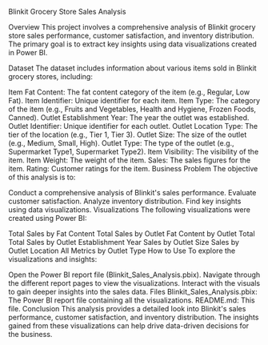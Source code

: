 Blinkit Grocery Store Sales Analysis

Overview
This project involves a comprehensive analysis of Blinkit grocery store sales performance, customer satisfaction, and inventory distribution. The primary goal is to extract key insights using data visualizations created in Power BI.

Dataset
The dataset includes information about various items sold in Blinkit grocery stores, including:

Item Fat Content: The fat content category of the item (e.g., Regular, Low Fat).
Item Identifier: Unique identifier for each item.
Item Type: The category of the item (e.g., Fruits and Vegetables, Health and Hygiene, Frozen Foods, Canned).
Outlet Establishment Year: The year the outlet was established.
Outlet Identifier: Unique identifier for each outlet.
Outlet Location Type: The tier of the location (e.g., Tier 1, Tier 3).
Outlet Size: The size of the outlet (e.g., Medium, Small, High).
Outlet Type: The type of the outlet (e.g., Supermarket Type1, Supermarket Type2).
Item Visibility: The visibility of the item.
Item Weight: The weight of the item.
Sales: The sales figures for the item.
Rating: Customer ratings for the item.
Business Problem
The objective of this analysis is to:

Conduct a comprehensive analysis of Blinkit's sales performance.
Evaluate customer satisfaction.
Analyze inventory distribution.
Find key insights using data visualizations.
Visualizations
The following visualizations were created using Power BI:

Total Sales by Fat Content
Total Sales by Outlet
Fat Content by Outlet Total
Total Sales by Outlet Establishment Year
Sales by Outlet Size
Sales by Outlet Location
All Metrics by Outlet Type
How to Use
To explore the visualizations and insights:

Open the Power BI report file (Blinkit_Sales_Analysis.pbix).
Navigate through the different report pages to view the visualizations.
Interact with the visuals to gain deeper insights into the sales data.
Files
Blinkit_Sales_Analysis.pbix: The Power BI report file containing all the visualizations.
README.md: This file.
Conclusion
This analysis provides a detailed look into Blinkit's sales performance, customer satisfaction, and inventory distribution. The insights gained from these visualizations can help drive data-driven decisions for the business.
